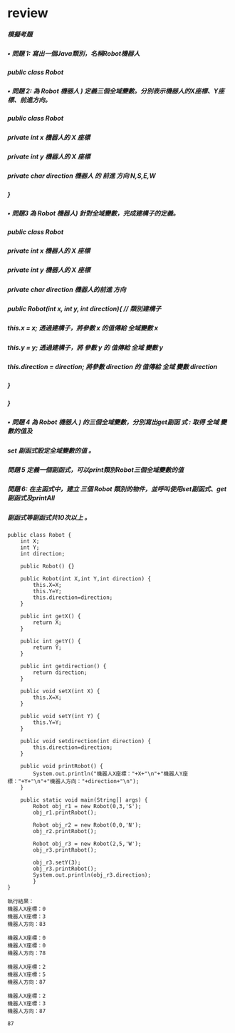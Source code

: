 
# review
##### 模擬考題
##### • 問題 1: 寫出一個Java類別，名稱Robot機器人
  ##### public class Robot

##### • 問題 2: 為 Robot 機器人 ) 定義三個全域變數。分別表示機器人的X座標、Y座標、前進方向。
##### public class Robot
 ##### private int x 機器人的 X 座標
 ##### private int y 機器人的 X 座標
 ##### private char direction 機器人 的 前進 方向 N,S,E,W
##### }
##### • 問題3 為 Robot 機器人) 針對全域變數，完成建構子的定義。
##### public class Robot
##### private int x 機器人的 X 座標
##### private int y 機器人的 X 座標
##### private char direction 機器人的前進 方向
##### public Robot(int x, int y, int direction){ // 類別建構子
##### this.x = x; 透過建構子，將參數 x 的值傳給 全域變數 x
##### this.y = y; 透過建構子，將 參數 y 的 值傳給 全域 變數 y
##### this.direction = direction; 將參數 direction 的 值傳給 全域 變數 direction
 #####  }
##### }
##### • 問題 4 為 Robot 機器人 ) 的三個全域變數，分別寫出get副函 式 : 取得 全域 變數的值及
##### set 副函式設定全域變數的值 。
##### 問題 5 定義一個副函式，可以print類別Robot三個全域變數的值
##### 問題 6: 在主函式中，建立 三個 Robot 類別的物件，並呼叫使用set副函式、get副函式及printAll
##### 副函式等副函式共10次以上 。
```
public class Robot {
	int X;
	int Y;
	int direction; 
	
	public Robot() {}
	
	public Robot(int X,int Y,int direction) {
		this.X=X;
		this.Y=Y;
		this.direction=direction;
	}
	
	public int getX() {
		return X;
	}
	
	public int getY() {
		return Y;
	}
	
	public int getdirection() {
		return direction;
	}
	
	public void setX(int X) {
		this.X=X;
	}
	
	public void setY(int Y) {
		this.Y=Y;
	}
	
	public void setdirection(int direction) {
		this.direction=direction;
	}
	
	public void printRobot() {
		System.out.println("機器人X座標："+X+"\n"+"機器人Y座標："+Y+"\n"+"機器人方向："+direction+"\n");
	}
	
	public static void main(String[] args) {
		Robot obj_r1 = new Robot(0,3,'S');
		obj_r1.printRobot();
		
		Robot obj_r2 = new Robot(0,0,'N');
		obj_r2.printRobot();
		
		Robot obj_r3 = new Robot(2,5,'W');
		obj_r3.printRobot();
		
		obj_r3.setY(3);
		obj_r3.printRobot();
		System.out.println(obj_r3.direction);
		}
}
```
```
執行結果：
機器人X座標：0
機器人Y座標：3
機器人方向：83

機器人X座標：0
機器人Y座標：0
機器人方向：78

機器人X座標：2
機器人Y座標：5
機器人方向：87

機器人X座標：2
機器人Y座標：3
機器人方向：87

87
```
